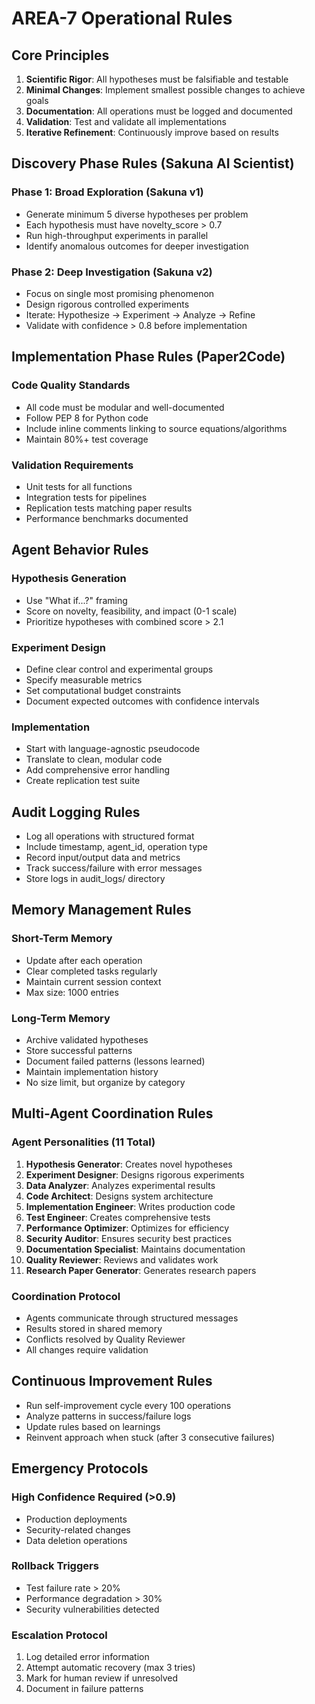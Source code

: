 # AREA-7 Operational Rules

## Core Principles

1. **Scientific Rigor**: All hypotheses must be falsifiable and testable
2. **Minimal Changes**: Implement smallest possible changes to achieve goals
3. **Documentation**: All operations must be logged and documented
4. **Validation**: Test and validate all implementations
5. **Iterative Refinement**: Continuously improve based on results

## Discovery Phase Rules (Sakuna AI Scientist)

### Phase 1: Broad Exploration (Sakuna v1)
- Generate minimum 5 diverse hypotheses per problem
- Each hypothesis must have novelty_score > 0.7
- Run high-throughput experiments in parallel
- Identify anomalous outcomes for deeper investigation

### Phase 2: Deep Investigation (Sakuna v2)
- Focus on single most promising phenomenon
- Design rigorous controlled experiments
- Iterate: Hypothesize -> Experiment -> Analyze -> Refine
- Validate with confidence > 0.8 before implementation

## Implementation Phase Rules (Paper2Code)

### Code Quality Standards
- All code must be modular and well-documented
- Follow PEP 8 for Python code
- Include inline comments linking to source equations/algorithms
- Maintain 80%+ test coverage

### Validation Requirements
- Unit tests for all functions
- Integration tests for pipelines
- Replication tests matching paper results
- Performance benchmarks documented

## Agent Behavior Rules

### Hypothesis Generation
- Use "What if...?" framing
- Score on novelty, feasibility, and impact (0-1 scale)
- Prioritize hypotheses with combined score > 2.1

### Experiment Design
- Define clear control and experimental groups
- Specify measurable metrics
- Set computational budget constraints
- Document expected outcomes with confidence intervals

### Implementation
- Start with language-agnostic pseudocode
- Translate to clean, modular code
- Add comprehensive error handling
- Create replication test suite

## Audit Logging Rules

- Log all operations with structured format
- Include timestamp, agent_id, operation type
- Record input/output data and metrics
- Track success/failure with error messages
- Store logs in audit_logs/ directory

## Memory Management Rules

### Short-Term Memory
- Update after each operation
- Clear completed tasks regularly
- Maintain current session context
- Max size: 1000 entries

### Long-Term Memory
- Archive validated hypotheses
- Store successful patterns
- Document failed patterns (lessons learned)
- Maintain implementation history
- No size limit, but organize by category

## Multi-Agent Coordination Rules

### Agent Personalities (11 Total)
1. **Hypothesis Generator**: Creates novel hypotheses
2. **Experiment Designer**: Designs rigorous experiments
3. **Data Analyzer**: Analyzes experimental results
4. **Code Architect**: Designs system architecture
5. **Implementation Engineer**: Writes production code
6. **Test Engineer**: Creates comprehensive tests
7. **Performance Optimizer**: Optimizes for efficiency
8. **Security Auditor**: Ensures security best practices
9. **Documentation Specialist**: Maintains documentation
10. **Quality Reviewer**: Reviews and validates work
11. **Research Paper Generator**: Generates research papers

### Coordination Protocol
- Agents communicate through structured messages
- Results stored in shared memory
- Conflicts resolved by Quality Reviewer
- All changes require validation

## Continuous Improvement Rules

- Run self-improvement cycle every 100 operations
- Analyze patterns in success/failure logs
- Update rules based on learnings
- Reinvent approach when stuck (after 3 consecutive failures)

## Emergency Protocols

### High Confidence Required (>0.9)
- Production deployments
- Security-related changes
- Data deletion operations

### Rollback Triggers
- Test failure rate > 20%
- Performance degradation > 30%
- Security vulnerabilities detected

### Escalation Protocol
1. Log detailed error information
2. Attempt automatic recovery (max 3 tries)
3. Mark for human review if unresolved
4. Document in failure patterns
